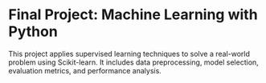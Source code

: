 # Final Project: Machine Learning with Python

This project applies supervised learning techniques to solve a real-world problem using Scikit-learn. It includes data preprocessing, model selection, evaluation metrics, and performance analysis.
